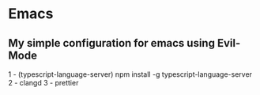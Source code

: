 # Emacs

## My simple configuration for emacs using Evil-Mode

1 - (typescript-language-server) npm install -g typescript-language-server
2 - clangd
3 - prettier

